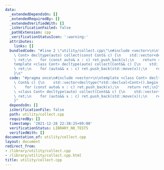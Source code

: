 ```yaml
---
data:
  _extendedDependsOn: []
  _extendedRequiredBy: []
  _extendedVerifiedWith: []
  _isVerificationFailed: false
  _pathExtension: cpp
  _verificationStatusIcon: ':warning:'
  attributes:
    links: []
  bundledCode: "#line 2 \"utility/collect.cpp\"\n#include <vector>\n\ntemplate <class\
    \ Cont> decltype(auto) collect(const Cont& c) {\n    std::vector<decltype(*std::declval<Cont>().begin())>\
    \ ret;\n    for (const auto& x : c) ret.push_back(x);\n    return ret;\n}\n\n\
    template <class Cont> decltype(auto) collect(Cont&& c) {\n    std::vector<decltype(*std::declval<Cont>().begin())>\
    \ ret;\n    for (auto&& x : c) ret.push_back(std::move(x));\n    return ret;\n\
    }\n"
  code: "#pragma once\n#include <vector>\n\ntemplate <class Cont> decltype(auto) collect(const\
    \ Cont& c) {\n    std::vector<decltype(*std::declval<Cont>().begin())> ret;\n\
    \    for (const auto& x : c) ret.push_back(x);\n    return ret;\n}\n\ntemplate\
    \ <class Cont> decltype(auto) collect(Cont&& c) {\n    std::vector<decltype(*std::declval<Cont>().begin())>\
    \ ret;\n    for (auto&& x : c) ret.push_back(std::move(x));\n    return ret;\n\
    }"
  dependsOn: []
  isVerificationFile: false
  path: utility/collect.cpp
  requiredBy: []
  timestamp: '2021-12-28 22:38:25+09:00'
  verificationStatus: LIBRARY_NO_TESTS
  verifiedWith: []
documentation_of: utility/collect.cpp
layout: document
redirect_from:
- /library/utility/collect.cpp
- /library/utility/collect.cpp.html
title: utility/collect.cpp
---
```

